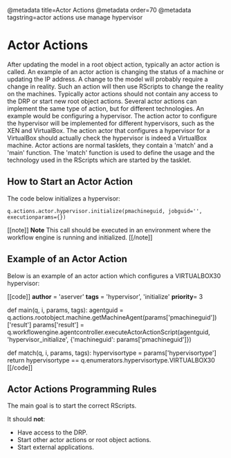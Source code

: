 @metadata title=Actor Actions
@metadata order=70
@metadata tagstring=actor actions use manage hypervisor

# Actor Actions

After updating the model in a root object action, typically an actor action is called. An example of an actor action is changing the status of a machine or updating the IP address.
A change to the model will probably require a change in reality. Such an action will then use RScripts to change the reality on the machines. Typically actor actions should not contain any access to the DRP or start new root object actions.
Several actor actions can implement the same type of action, but for different technologies. An example would be configuring a hypervisor. The action actor to configure the hypervisor will be implemented for different hypervisors, such as the XEN and VirtualBox.
The action actor that configures a hypervisor for a VirtualBox should actually check the hypervisor is indeed a VirtualBox machine.
Actor actions are normal tasklets, they contain a 'match' and a 'main' function. The 'match' function is used to define the usage and the technology used in the RScripts which are started by the tasklet.


## How to Start an Actor Action

The code below initializes a hypervisor:

    q.actions.actor.hypervisor.initialize(pmachineguid, jobguid='', executionparams={})

[[note]]
**Note** 
This call should be executed in an environment where the workflow engine is running and initialized.
[[/note]]


## Example of an Actor Action

Below is an example of an actor action which configures a VIRTUALBOX30 hypervisor:

[[code]]
__author__ = 'aserver'
__tags__ = 'hypervisor', 'initialize'
__priority__= 3

def main(q, i, params, tags):
    agentguid = q.actions.rootobject.machine.getMachineAgent(params['pmachineguid'])['result']
    params['result'] = q.workflowengine.agentcontroller.executeActorActionScript(agentguid, 'hypervisor_initialize', {'machineguid': params['pmachineguid']})

def match(q, i, params, tags):
    hypervisortype = params['hypervisortype']
    return hypervisortype == q.enumerators.hypervisortype.VIRTUALBOX30
[[/code]]


## Actor Actions Programming Rules

The main goal is to start the correct RScripts.

It should **not**:

* Have access to the DRP.
* Start other actor actions or root object actions.
* Start external applications.